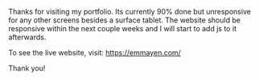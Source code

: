 Thanks for visiting my portfolio. 
Its currently 90% done but unresponsive for any other screens besides a surface tablet. 
The website should be responsive within the next couple weeks and I will start to add js to it afterwards.

To see the live website, visit: https://emmayen.com/ 

Thank you! 
